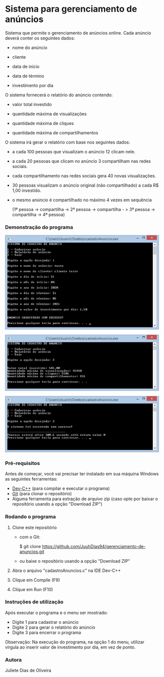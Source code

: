 # Sistema para gerenciamento de anúncios

Sistema que permite o gerenciamento de anúncios online. Cada anúncio deverá conter os seguintes dados:

- nome do anúncio

- cliente

- data de início

- data de término

- investimento por dia

  

O sistema fornecerá o relatório do anúncio contendo:

- valor total investido

- quantidade máxima de visualizações

- quantidade máxima de cliques

- quantidade máxima de compartilhamentos



O sistema irá gerar o relatório com base nos seguintes dados:

- a cada 100 pessoas que visualizam o anúncio 12 clicam nele.

- a cada 20 pessoas que clicam no anúncio 3 compartilham nas redes sociais.

- cada compartilhamento nas redes sociais gera 40 novas visualizações.

- 30 pessoas visualizam o anúncio original (não compartilhado) a cada R$ 1,00 investido.

- o mesmo anúncio é compartilhado no máximo 4 vezes em sequência

  (1ª pessoa -> compartilha -> 2ª pessoa -> compartilha - > 3ª pessoa -> compartilha -> 4ª pessoa)



### Demonstração do programa

![Cadastrar anúncio](assets/cadastrarAnuncio.jpg)

![Relatório do anúncio](assets/relatorioAnuncio.jpg)

![Encerrar sistema](assets/encerrarSistema.jpg)



### Pré-requisitos

Antes de começar, você vai precisar ter instalado em sua máquina Windows as seguintes ferramentas:

- [Dev-C++](https://sourceforge.net/projects/orwelldevcpp/) (para compilar e executar o programa) 
- [Git](https://git-scm.com/) (para clonar o repositório)
- Alguma ferramenta para extração de arquivo zip (caso opte por baixar o repositório usando a opção "Download ZIP")



### Rodando o programa

1. Clone este repositório

   - com o Git:

     $ git clone https://github.com/JuuhDias94/gerenciamento-de-anuncios.git

   - ou baixe o repositório usando a opção "Download ZIP"

2. Abra o arquivo "cadastroAnuncios.c" na IDE Dev-C++

3. Clique em Compile (F9)

4. Clique em Run (F10)



### Instruções de utilização

Após executar o programa e o menu ser mostrado:

- Digite 1 para cadastrar o anúncio
- Digite 2 para gerar o relatório do anúncio
- Digite 3 para encerrar o programa

Observação: Na execução do programa, na opção 1 do menu, utilizar vírgula ao inserir valor de investimento por dia, em vez de ponto.



### Autora

Juliete Dias de Oliveira
